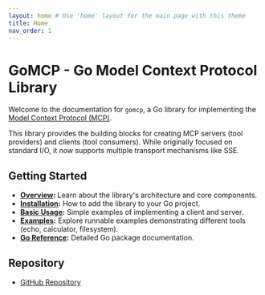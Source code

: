 ```yaml
---
layout: home # Use 'home' layout for the main page with this theme
title: Home
nav_order: 1
---
```


# GoMCP - Go Model Context Protocol Library

Welcome to the documentation for `gomcp`, a Go library for implementing the [Model Context Protocol (MCP)](https://modelcontextprotocol.io/).

This library provides the building blocks for creating MCP servers (tool providers) and clients (tool consumers). While originally focused on standard I/O, it now supports multiple transport mechanisms like SSE.

## Getting Started

- **[Overview](./overview.md):** Learn about the library's architecture and core components.
- **[Installation](./installation.md):** How to add the library to your Go project.
- **[Basic Usage](./basic_usage.md):** Simple examples of implementing a client and server.
- **[Examples](../examples/README.md):** Explore runnable examples demonstrating different tools (echo, calculator, filesystem).
- **[Go Reference](https://pkg.go.dev/github.com/localrivet/gomcp):** Detailed Go package documentation.

## Repository

- [GitHub Repository](https://github.com/localrivet/gomcp)
